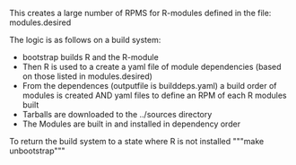 This creates a large number of RPMS for R-modules defined in the file: modules.desired

The logic is as follows on a build system:
* bootstrap builds R and the R-module
* Then R is used to a create a yaml file of module dependencies (based on those listed in modules.desired)
* From the dependences (outputfile is builddeps.yaml) a build order of modules is created AND yaml files
  to define an RPM of each R modules built
* Tarballs are downloaded to the ../sources directory
* The Modules are built in and installed in dependency order

To return the build system to a state where R is not installed
"""make unbootstrap"""


